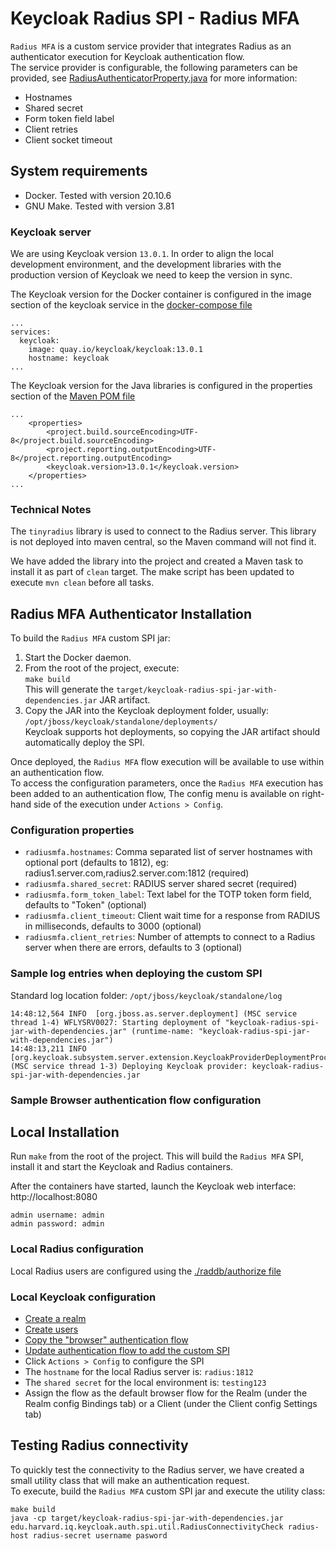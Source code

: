 # Keycloak Radius SPI - Radius MFA
`Radius MFA` is a custom service provider that integrates Radius as an authenticator execution for Keycloak authentication flow.  
The service provider is configurable, the following parameters can be provided, see [RadiusAuthenticatorProperty.java]([src/main/java/edu/harvard/iq/keycloak/auth/spi/RadiusAuthenticatorProperty.java) for more information:
 * Hostnames
 * Shared secret
 * Form token field label
 * Client retries
 * Client socket timeout

## System requirements
 * Docker. Tested with version 20.10.6
 * GNU Make. Tested with version 3.81

### Keycloak server
We are using Keycloak version `13.0.1`. In order to align the local development environment, and the development libraries with the production version of Keycloak we need to keep the version in sync.

The Keycloak version for the Docker container is configured in the image section of the keycloak service in the [docker-compose file](docker-compose.yml)
```
...
services:
  keycloak:
    image: quay.io/keycloak/keycloak:13.0.1
    hostname: keycloak
...
```

The Keycloak version for the Java libraries is configured in the properties section of the [Maven POM file](pom.xml)
```
...
    <properties>
        <project.build.sourceEncoding>UTF-8</project.build.sourceEncoding>
        <project.reporting.outputEncoding>UTF-8</project.reporting.outputEncoding>
        <keycloak.version>13.0.1</keycloak.version>
    </properties>
...
```

### Technical Notes
The `tinyradius` library is used to connect to the Radius server. This library is not deployed into maven central, so the Maven command will not find it.

We have added the library into the project and created a Maven task to install it as part of `clean` target. The make script has been updated to execute `mvn clean` before all tasks.

## Radius MFA Authenticator Installation
To build the `Radius MFA` custom SPI jar:
1) Start the Docker daemon.
2) From the root of the project, execute:  
   `make build`  
   This will generate the `target/keycloak-radius-spi-jar-with-dependencies.jar` JAR artifact.  
3) Copy the JAR into the Keycloak deployment folder, usually: `/opt/jboss/keycloak/standalone/deployments/`  
   Keycloak supports hot deployments, so copying the JAR artifact should automatically deploy the SPI.

Once deployed, the `Radius MFA` flow execution will be available to use within an authentication flow.  
To access the configuration parameters, once the `Radius MFA` execution has been added to an authentication flow, The config menu is available on right-hand side of the execution under `Actions > Config`.

### Configuration properties

- `radiusmfa.hostnames`: Comma separated list of server hostnames with optional port (defaults to 1812), eg: radius1.server.com,radius2.server.com:1812 (required)
- `radiusmfa.shared_secret`: RADIUS server shared secret (required)
- `radiusmfa.form_token_label`: Text label for the TOTP token form field, defaults to "Token" (optional)
- `radiusmfa.client_timeout`: Client wait time for a response from RADIUS in milliseconds, defaults to 3000 (optional)
- `radiusmfa.client_retries`: Number of attempts to connect to a Radius server when there are errors, defaults to 3 (optional)

### Sample log entries when deploying the custom SPI
Standard log location folder: `/opt/jboss/keycloak/standalone/log`
```
14:48:12,564 INFO  [org.jboss.as.server.deployment] (MSC service thread 1-4) WFLYSRV0027: Starting deployment of "keycloak-radius-spi-jar-with-dependencies.jar" (runtime-name: "keycloak-radius-spi-jar-with-dependencies.jar")
14:48:13,211 INFO  [org.keycloak.subsystem.server.extension.KeycloakProviderDeploymentProcessor] (MSC service thread 1-3) Deploying Keycloak provider: keycloak-radius-spi-jar-with-dependencies.jar
```

### Sample Browser authentication flow configuration

## Local Installation
Run `make` from the root of the project. This will build the `Radius MFA` SPI, install it and start the Keycloak and Radius containers.

After the containers have started, launch the Keycloak web interface: http://localhost:8080  
```
admin username: admin
admin password: admin
```

### Local Radius configuration
Local Radius users are configured using the [./raddb/authorize file](./raddb/authorize)

### Local Keycloak configuration
- [Create a realm](https://www.keycloak.org/docs/latest/server_admin/index.html#_create-realm)
- [Create users](https://www.keycloak.org/docs/latest/server_admin/index.html#_create-new-user)
- [Copy the "browser" authentication flow](https://www.keycloak.org/docs/latest/server_admin/index.html#built-in-flows)
- [Update authentication flow to add the custom SPI](https://www.keycloak.org/docs/latest/server_admin/index.html#creating-flows)
- Click `Actions > Config` to configure the SPI
- The `hostname` for the local Radius server is: `radius:1812`
- The `shared secret` for the local environment is: `testing123`
- Assign the flow as the default browser flow for the Realm (under the Realm config Bindings tab) or a Client (under the Client config Settings tab)

## Testing Radius connectivity
To quickly test the connectivity to the Radius server, we have created a small utility class that will make an authentication request.  
To execute, build the `Radius MFA` custom SPI jar and execute the utility class:  
```
make build
java -cp target/keycloak-radius-spi-jar-with-dependencies.jar edu.harvard.iq.keycloak.auth.spi.util.RadiusConnectivityCheck radius-host radius-secret username pasword
```

